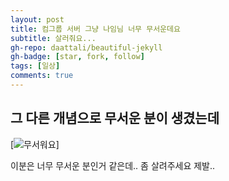 ```yaml
---
layout: post
title: 컴그룹 서버 그냥 나임님 너무 무서운데요
subtitle: 살러줘요...
gh-repo: daattali/beautiful-jekyll
gh-badge: [star, fork, follow]
tags: [일상]
comments: true
---
```


## 그 다른 개념으로 무서운 분이 생겼는데 

[![무서워요](../geuntae-blog/img/a.png)]

이분은 너무 무서운 분인거 같은데.. 좀 살려주세요 제발..
